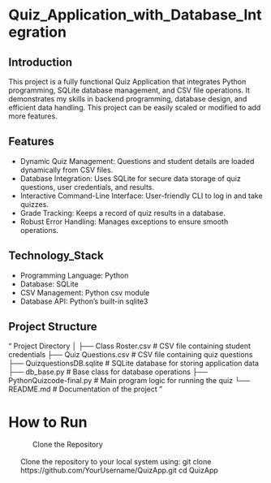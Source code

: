 # Quiz_Application_with_Database_Integration
## Introduction
  This project is a fully functional Quiz Application that integrates Python programming, SQLite database management, and CSV file operations. It demonstrates my skills in backend programming, database design, and efficient data handling. This project can be easily scaled or modified to add more features.
## Features
  <ul>
  <li>Dynamic Quiz Management: Questions and student details are loaded dynamically from CSV files.</li>
  <li>Database Integration: Uses SQLite for secure data storage of quiz questions, user credentials, and results.</li>
  <li>Interactive Command-Line Interface: User-friendly CLI to log in and take quizzes.</li>
  <li>Grade Tracking: Keeps a record of quiz results in a database.</li>
  <li>Robust Error Handling: Manages exceptions to ensure smooth operations.</li>
  </ul>
  
## Technology_Stack
  <ul>
  <li>Programming Language: Python</li>
  <li>Database: SQLite</li>
  <li>CSV Management: Python csv module</li>
  <li>Database API: Python’s built-in sqlite3</li>
  </ul>

## Project Structure
 <q> Project Directory
  │
  ├── Class Roster.csv            # CSV file containing student credentials
  ├── Quiz Questions.csv          # CSV file containing quiz questions
  ├── QuizquestionsDB.sqlite      # SQLite database for storing application data
  ├── db_base.py                  # Base class for database operations
  ├── PythonQuizcode-final.py     # Main program logic for running the quiz
  └── README.md                   # Documentation of the project
  </q>
# How to Run
<ul>
<ol>Clone the Repository</ol></br>
Clone the repository to your local system using:
 <a> git clone https://github.com/YourUsername/QuizApp.git
  cd QuizApp</a>

</ul>
